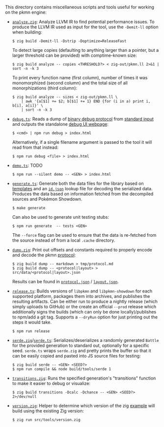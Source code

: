 This directory contains miscellaneous scripts and tools useful for working on the pkmn engine:

- [`analyze.zig`](analyze.zig): Analyze LLVM IR to find potential performance issues. To produce
  the LLVM IR used as input for the tool, use the `-Demit-ll` option when building:

      $ zig build -Demit-ll -Dstrip -Doptimize=ReleaseFast

  To detect large copies (defaulting to anything larger than a pointer, but a larger threshold can
  be provided) with comptime-known size:

      $ zig build analyze -- copies <THRESHOLD?> < zig-out/pkmn.ll 2>&1 | sort -n -k 3

  To print every function name (first column), number of times it was monomorphized (second column)
  and the total size of all monorphizations (third column):

      $ zig build analyze -- sizes < zig-out/pkmn.ll \
          | awk '{a[$1] += $2; b[$1] += 1} END {for (i in a) print i, b[i], a[i]}' \
          | sort -n -k 3

- [`debug.ts`](debug.ts): Reads a dump of [binary debug protocol](../../docs/PROTOCOL.md#debugging)
  from [standard input](https://en.wikipedia.org/wiki/Standard_streams) and outputs the standalone
  [debug UI webpage](https://pkmn.cc/debug.html):

      $ <cmd> | npm run debug > index.html

  Alternatively, if a single filename argument is passed to the tool it will read from that instead:

      $ npm run debug <file> > index.html

- [`demo.ts`](demo.ts): TODO

      $ npm run --silent demo -- <GEN> > index.html

- [`generate.ts`](generate.ts): Generate both the data files for the library based on
  [templates](../lib/common/data) and an [`id.json`](../pkg/data/ids.json) lookup file for decoding
  the serialized data. Produces the data based on information fetched from the decompiled sources
  and Pokémon Showdown.

      $ make generate

  Can also be used to generate unit testing stubs:

      $ npm run generate  -- tests <GEN>

  The `--force` flag can be used to ensure that the data is re-fetched from the source instead of
  from a local `.cache` directory.

- [`dump.zig`](dump.zig): Print out offsets and constants required to properly encode and
  decode the pkmn [protocol](../../docs/PROTOCOL.md):

      $ zig build dump -- markdown > tmp/protocol.md
      $ zig build dump -- <protocol|layout> > src/data/<protocol|layout>.json

  Results can be found in [`protocol.json`](../data/protocol.json) /
  [`layout.json`](../data/layout.json).

- [`release.ts`](release.ts): Builds versions of `libpkmn` and `libpkmn-showdown` for each supported
  platform, packages them into archives, and publishes the resulting artifacts. Can be either run to
  produce a nightly release (which simply uploads to GitHub) or the create an official `--prod`
  release which additionally signs the builds (which can only be done locally)/publishes to npm/add
  a git tag. Supports a `--dryRun` option for just printing out the steps it would take.

      $ npm run release

- [`serde.zig`](serde.zig)/[`serde.ts`](serde.ts): Serializes/deserializes a randomly generated
  `Battle` for the provided generation to standard out, optionally for a specific seed. `serde.ts` wraps
  `serde.zig` and pretty prints the buffer so that it can be easily copied and pasted into JS
  source files for testing:

      $ zig build serde -- <GEN> <SEED?>
      $ npm run compile && node build/tools/serde 1

- [`transitions.zig`](transitions.zig): Runs the specified generation's "transitions" function to
  make it easier to debug or visualize:

      $ zig build transitions -Dcalc -Dchance -- <GEN> <SEED?> 2>/dev/null

- [`version.zig`](version.zig): Helper to determine which version of the zig
  [example](../../examples/zig) will build using the existing Zig version:

      $ zig run src/tools/version.zig